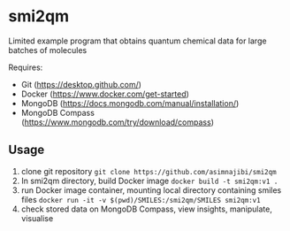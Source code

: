 # smi2qm
Limited example program that obtains quantum chemical data for large batches of molecules

Requires:
- Git (https://desktop.github.com/)
- Docker (https://www.docker.com/get-started)
- MongoDB (https://docs.mongodb.com/manual/installation/)
- MongoDB Compass (https://www.mongodb.com/try/download/compass) 

## Usage
1. clone git repository
```git clone https://github.com/asimnajibi/smi2qm```
2. In smi2qm directory, build Docker image
```docker build -t smi2qm:v1 .```
3. run Docker image container, mounting local directory containing smiles files
```docker run -it -v $(pwd)/SMILES:/smi2qm/SMILES smi2qm:v1```
4. check stored data on MongoDB Compass, view insights, manipulate, visualise
